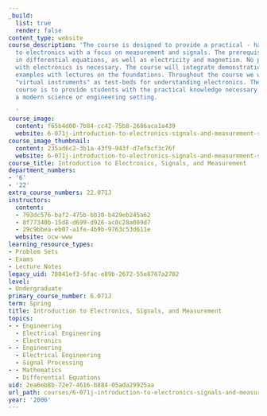 ```yaml
---
_build:
  list: true
  render: false
content_type: website
course_description: 'The course is designed to provide a practical - hands on - introduction
  to electronics with a focus on measurement and signals. The prerequisites are courses
  in differential equations, as well as electricity and magnetism. No prior experience
  with electronics is necessary. The course will integrate demonstrations and laboratory
  examples with lectures on the foundations. Throughout the course we will use modern
  "virtual instruments" as test-beds for understanding electronics. The aim of the
  course is to provide students with the practical knowledge necessary to work in
  a modern science or engineering setting.

  '
course_image:
  content: f65b4d00-7b84-cc42-75b8-2686aca1a439
  website: 6-071j-introduction-to-electronics-signals-and-measurement-spring-2006
course_image_thumbnail:
  content: 235ad6c2-3b1a-43f9-943f-d7efbcf3c76f
  website: 6-071j-introduction-to-electronics-signals-and-measurement-spring-2006
course_title: Introduction to Electronics, Signals, and Measurement
department_numbers:
- '6'
- '22'
extra_course_numbers: 22.071J
instructors:
  content:
  - 793dc576-baf2-475b-bb30-b429eb245a62
  - 8f77340b-15d8-d699-d926-ac0c28a009d7
  - 29c9bbea-eb07-a1fe-4b9b-9763c53d611e
  website: ocw-www
learning_resource_types:
- Problem Sets
- Exams
- Lecture Notes
legacy_uid: 78041ef3-5fac-e89b-2672-55e8767a2702
level:
- Undergraduate
primary_course_number: 6.071J
term: Spring
title: Introduction to Electronics, Signals, and Measurement
topics:
- - Engineering
  - Electrical Engineering
  - Electronics
- - Engineering
  - Electrical Engineering
  - Signal Processing
- - Mathematics
  - Differential Equations
uid: 2ea6eb8b-72e7-4616-b884-05ada29925aa
url_path: courses/6-071j-introduction-to-electronics-signals-and-measurement-spring-2006
year: '2006'
---
```

